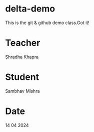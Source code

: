 # delta-demo
This is the git &amp; github demo class.Got it!

# Teacher
Shradha Khapra

# Student
Sambhav Mishra

# Date 
 14 04 2024